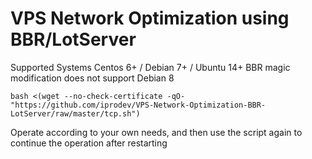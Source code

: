 # VPS Network Optimization using BBR/LotServer

Supported Systems
Centos 6+ / Debian 7+ / Ubuntu 14+
BBR magic modification does not support Debian 8

```
bash <(wget --no-check-certificate -qO- "https://github.com/iprodev/VPS-Network-Optimization-BBR-LotServer/raw/master/tcp.sh")
```

Operate according to your own needs, and then use the script again to continue the operation after restarting